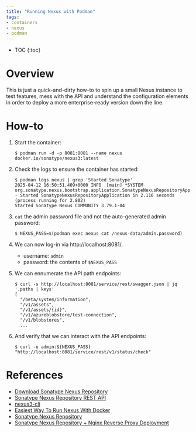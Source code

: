 ```yaml
---
title: "Running Nexus with Podman"
tags:
- containers
- nexus
- podman
---
```


* TOC
{:toc}

# Overview
This is just a quick-and-dirty how-to to spin up a small Nexus instance to test features, mess with the API and understand the configuration elements in order to deploy a more enterprise-ready version down the line.

# How-to

1. Start the container:
    ```
    $ podman run -d -p 8081:8081 --name nexus docker.io/sonatype/nexus3:latest
    ```

2. Check the logs to ensure the container has started:

    ```
    $ podman logs nexus | grep 'Started Sonatype'
    2025-04-12 16:50:51,409+0000 INFO  [main] *SYSTEM org.sonatype.nexus.bootstrap.application.SonatypeNexusRepositoryApplication - Started SonatypeNexusRepositoryApplication in 2.116 seconds (process running for 2.802)
    Started Sonatype Nexus COMMUNITY 3.79.1-04
    ```

3. `cat` the admin password file and not the auto-generated admin password:

    ```
    $ NEXUS_PASS=$(podman exec nexus cat /nexus-data/admin.password)
    ```

4. We can now log-in via http://localhost:8081/.
    - username: `admin`
    - password: the contents of `$NEXUS_PASS`

5. We can ennumerate the API path endpoints:

    ```
    $ curl -s http://localhost:8081/service/rest/swagger.json | jq '.paths | keys'
    [
      "/beta/system/information",
      "/v1/assets",
      "/v1/assets/{id}",
      "/v1/azureblobstore/test-connection",
      "/v1/blobstores",
      ...
    ```

6. And verify that we can interact with the API endpoints: 

    ```
    $ curl -u admin:${NEXUS_PASS} "http://localhost:8081/service/rest/v1/status/check"
    ```

# References
- [Download Sonatype Nexus Repository](https://help.sonatype.com/en/download.html)
- [Sonatype Nexus Repository REST API](https://help.sonatype.com/en/automation.html#rest-api)
- [nexus3-cli](https://nexus3-cli.readthedocs.io/en/latest/cli.html#nexus3)
- [Easiest Way To Run Nexus With Docker](https://www.devopsexplained.com/post/easiest-way-to-run-nexus-with-docker/)
- [Sonatype Nexus Repository](https://hub.docker.com/r/sonatype/nexus3/)
- [Sonatype Nexus Repository + Nginx Reverse Proxy Deployment](https://medium.com/@johanesmistrialdo/sonatype-nexus-repository-nginx-reverse-proxy-deployment-947923c6f160)
